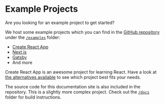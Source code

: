 # Example Projects

Are you looking for an example project to get started?

We host some example projects which you can find in the [GitHub repository](https://github.com/mui-org/material-ui) under the [`/examples`](https://github.com/mui-org/material-ui/tree/v1-beta/examples) folder:
- [Create React App](https://github.com/mui-org/material-ui/tree/v1-beta/examples/create-react-app)
- [Next.js](https://github.com/mui-org/material-ui/tree/v1-beta/examples/nextjs)
- [Gatsby](https://github.com/mui-org/material-ui/tree/v1-beta/examples/gatsby)
- And more

Create React App is an awesome project for learning React.
Have a look at [the alternatives available](https://github.com/facebookincubator/create-react-app/blob/master/README.md#popular-alternatives) to see which project best fits your needs.

The source code for this documentation site is also included in the repository.
This is a slightly more complex project.
Check out the [`/docs`](https://github.com/mui-org/material-ui/tree/v1-beta/docs) folder for
build instructions.

